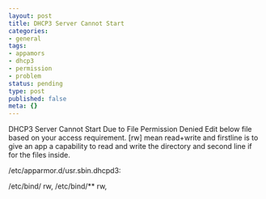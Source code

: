 ```yaml
---
layout: post
title: DHCP3 Server Cannot Start
categories:
- general
tags:
- appamors
- dhcp3
- permission
- problem
status: pending
type: post
published: false
meta: {}
---
```

DHCP3 Server Cannot Start Due to File Permission Denied Edit below file based on your access requirement. [rw] mean read+write and firstline is to give an app a capability to read and write the directory and second line if for the files inside.

/etc/apparmor.d/usr.sbin.dhcpd3:

/etc/bind/ rw, /etc/bind/\*\* rw,

